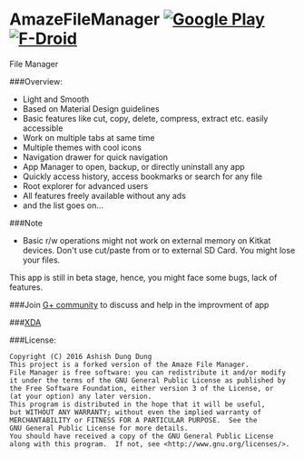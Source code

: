 # AmazeFileManager [![Google Play](https://developer.android.com/images/brand/en_generic_rgb_wo_45.png)](https://play.google.com/store/apps/details?id=com.amaze.filemanager)[![F-Droid](https://upload.wikimedia.org/wikipedia/commons/thumb/0/0d/Get_it_on_F-Droid.svg/130px-Get_it_on_F-Droid.svg.png)](https://f-droid.org/repository/browse/?fdid=com.amaze.filemanager)

File Manager

###Overview:
- Light and Smooth
- Based on Material Design guidelines
- Basic features like cut, copy, delete, compress, extract etc. easily accessible
- Work on multiple tabs at same time
- Multiple themes with cool icons
- Navigation drawer for quick navigation
- App Manager to open, backup, or directly uninstall any app
- Quickly access history, access bookmarks or search for any file
- Root explorer for advanced users
- All features freely available without any ads
- and the list goes on...

###Note
- Basic r/w operations might not work on external memory on Kitkat devices. Don't use cut/paste from or to external SD Card. You might lose your files.

This app is still in beta stage, hence, you might face some bugs, lack of features.

###Join [G+ community](https://plus.google.com/communities/113997576965363268101) to discuss and help in the improvment of app

###[XDA](http://forum.xda-developers.com/android/apps-games/app-amaze-file-managermaterial-theme-t2937314)

###License: 

    Copyright (C) 2016 Ashish Dung Dung 
    This project is a forked version of the Amaze File Manager.
    File Manager is free software: you can redistribute it and/or modify
    it under the terms of the GNU General Public License as published by
    the Free Software Foundation, either version 3 of the License, or
    (at your option) any later version.
    This program is distributed in the hope that it will be useful,
    but WITHOUT ANY WARRANTY; without even the implied warranty of
    MERCHANTABILITY or FITNESS FOR A PARTICULAR PURPOSE.  See the
    GNU General Public License for more details.
    You should have received a copy of the GNU General Public License
    along with this program.  If not, see <http://www.gnu.org/licenses/>.
